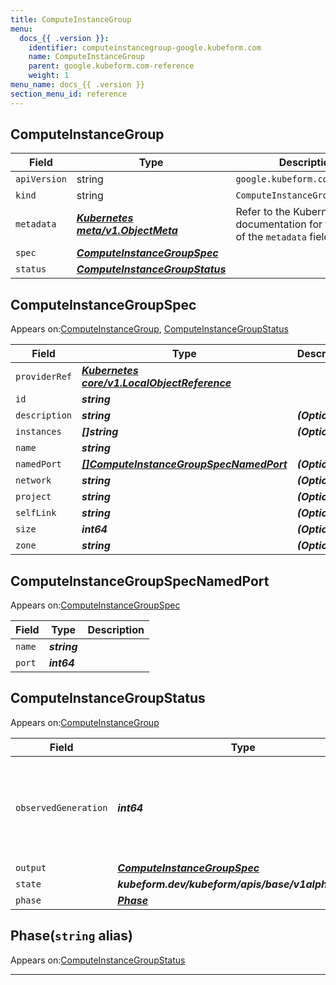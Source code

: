 ```yaml
---
title: ComputeInstanceGroup
menu:
  docs_{{ .version }}:
    identifier: computeinstancegroup-google.kubeform.com
    name: ComputeInstanceGroup
    parent: google.kubeform.com-reference
    weight: 1
menu_name: docs_{{ .version }}
section_menu_id: reference
---
```


## ComputeInstanceGroup
| Field | Type | Description |
| ------ | ----- | ----------- |
| `apiVersion` | string | `google.kubeform.com/v1alpha1` |
|    `kind` | string | `ComputeInstanceGroup` |
| `metadata` | ***[Kubernetes meta/v1.ObjectMeta](https://v1-18.docs.kubernetes.io/docs/reference/generated/kubernetes-api/v1.18/#objectmeta-v1-meta)***|Refer to the Kubernetes API documentation for the fields of the `metadata` field.|
| `spec` | ***[ComputeInstanceGroupSpec](#computeinstancegroupspec)***||
| `status` | ***[ComputeInstanceGroupStatus](#computeinstancegroupstatus)***||
## ComputeInstanceGroupSpec

Appears on:[ComputeInstanceGroup](#computeinstancegroup), [ComputeInstanceGroupStatus](#computeinstancegroupstatus)

| Field | Type | Description |
| ------ | ----- | ----------- |
| `providerRef` | ***[Kubernetes core/v1.LocalObjectReference](https://v1-18.docs.kubernetes.io/docs/reference/generated/kubernetes-api/v1.18/#localobjectreference-v1-core)***||
| `id` | ***string***||
| `description` | ***string***| ***(Optional)*** |
| `instances` | ***[]string***| ***(Optional)*** |
| `name` | ***string***||
| `namedPort` | ***[[]ComputeInstanceGroupSpecNamedPort](#computeinstancegroupspecnamedport)***| ***(Optional)*** |
| `network` | ***string***| ***(Optional)*** |
| `project` | ***string***| ***(Optional)*** |
| `selfLink` | ***string***| ***(Optional)*** |
| `size` | ***int64***| ***(Optional)*** |
| `zone` | ***string***| ***(Optional)*** |
## ComputeInstanceGroupSpecNamedPort

Appears on:[ComputeInstanceGroupSpec](#computeinstancegroupspec)

| Field | Type | Description |
| ------ | ----- | ----------- |
| `name` | ***string***||
| `port` | ***int64***||
## ComputeInstanceGroupStatus

Appears on:[ComputeInstanceGroup](#computeinstancegroup)

| Field | Type | Description |
| ------ | ----- | ----------- |
| `observedGeneration` | ***int64***| ***(Optional)*** Resource generation, which is updated on mutation by the API Server.|
| `output` | ***[ComputeInstanceGroupSpec](#computeinstancegroupspec)***| ***(Optional)*** |
| `state` | ***kubeform.dev/kubeform/apis/base/v1alpha1.State***| ***(Optional)*** |
| `phase` | ***[Phase](#phase)***| ***(Optional)*** |
## Phase(`string` alias)

Appears on:[ComputeInstanceGroupStatus](#computeinstancegroupstatus)

---
